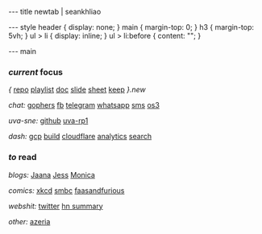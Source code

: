 --- title
newtab | seankhliao

--- style
header {
display: none;
}
main {
margin-top: 0;
}
h3 {
margin-top: 5vh;
}
ul > li {
display: inline;
}
ul > li:before {
content: "";
}

--- main

### _current_ focus

_{_
[repo](https://repo.new)
[playlist](https://playlist.new)
[doc](https://doc.new)
[slide](https://slide.new)
[sheet](https://sheet.new)
[keep](https://keep.new)
_}.new_

_chat:_
[gophers](https://app.slack.com/client/T029RQSE6/C029RQSEE)
[fb](https://messenger.com)
[telegram](https://web.telegram.org)
[whatsapp](https://web.whatsapp.com)
[sms](https://messages.google.com)
[os3](https://chat.os3.nl)

_uva-sne:_
[github](https://github.com/seankhliao/uva-sne)
[uva-rp1](https://github.com/seankhliao/uva-rp1)

_dash:_
[gcp](https://console.cloud.google.com)
[build](https://console.cloud.google.com/cloud-build)
[cloudflare](https://dash.cloudflare.com)
[analytics](https://analytics.google.com)
[search](https://search.google.com/search-console)

### _to_ read

_blogs:_
[Jaana](https://jbd.dev)
[Jess](https://jess.dev)
[Monica](https://meowni.ca)

_comics:_
[xkcd](https://xkcd.com)
[smbc](https://www.smbc-comics.com)
[faasandfurious](https://faasandfurious.com)

_webshit:_
[twitter](https://twitter.com)
[hn summary](http://n-gate.com)

_other:_
[azeria](https://azeria-labs.com)

